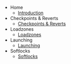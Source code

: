 <!-- docs/_sidebar.md -->
- Home
    - [Introduction](README.md "Introduction")
- Checkpoints & Reverts
    - [Checkpoints & Reverts](checkpoint.md "Checkpoints & Reverts")
- Loadzones 
    - [Loadzones](loadzone.md "Loadzones")
- Launching
    - [Launching](launching.md "Loadzones")
- Softlocks
    - [Softlocks](softlock.md "Softlocks")


